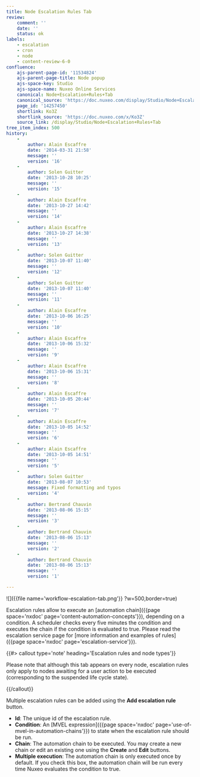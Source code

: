 ```yaml
---
title: Node Escalation Rules Tab
review:
    comment: ''
    date: ''
    status: ok
labels:
    - escalation
    - cron
    - node
    - content-review-6-0
confluence:
    ajs-parent-page-id: '11534824'
    ajs-parent-page-title: Node popup
    ajs-space-key: Studio
    ajs-space-name: Nuxeo Online Services
    canonical: Node+Escalation+Rules+Tab
    canonical_source: 'https://doc.nuxeo.com/display/Studio/Node+Escalation+Rules+Tab'
    page_id: '14257450'
    shortlink: Ko3Z
    shortlink_source: 'https://doc.nuxeo.com/x/Ko3Z'
    source_link: /display/Studio/Node+Escalation+Rules+Tab
tree_item_index: 500
history:
    -
        author: Alain Escaffre
        date: '2014-03-31 21:58'
        message: ''
        version: '16'
    -
        author: Solen Guitter
        date: '2013-10-28 10:25'
        message: ''
        version: '15'
    -
        author: Alain Escaffre
        date: '2013-10-27 14:42'
        message: ''
        version: '14'
    -
        author: Alain Escaffre
        date: '2013-10-27 14:38'
        message: ''
        version: '13'
    -
        author: Solen Guitter
        date: '2013-10-07 11:40'
        message: ''
        version: '12'
    -
        author: Solen Guitter
        date: '2013-10-07 11:40'
        message: ''
        version: '11'
    -
        author: Alain Escaffre
        date: '2013-10-06 16:25'
        message: ''
        version: '10'
    -
        author: Alain Escaffre
        date: '2013-10-06 15:32'
        message: ''
        version: '9'
    -
        author: Alain Escaffre
        date: '2013-10-06 15:31'
        message: ''
        version: '8'
    -
        author: Alain Escaffre
        date: '2013-10-05 20:44'
        message: ''
        version: '7'
    -
        author: Alain Escaffre
        date: '2013-10-05 14:52'
        message: ''
        version: '6'
    -
        author: Alain Escaffre
        date: '2013-10-05 14:51'
        message: ''
        version: '5'
    -
        author: Solen Guitter
        date: '2013-08-07 10:53'
        message: Fixed formatting and typos
        version: '4'
    -
        author: Bertrand Chauvin
        date: '2013-08-06 15:15'
        message: ''
        version: '3'
    -
        author: Bertrand Chauvin
        date: '2013-08-06 15:13'
        message: ''
        version: '2'
    -
        author: Bertrand Chauvin
        date: '2013-08-06 15:13'
        message: ''
        version: '1'

---
```

![]({{file name='workflow-escalation-tab.png'}} ?w=500,border=true)

Escalation rules allow to execute an [automation chain]({{page space='nxdoc' page='content-automation-concepts'}}), depending on a condition. A scheduler checks every five minutes the condition and executes the chain if the condition is evaluated to true. Please read the escalation service page for [more information and examples of rules]({{page space='nxdoc' page='escalation-service'}}).

{{#> callout type='note' heading='Escalation rules and node types'}}

Please note that although this tab appears on every node, escalation rules only apply to nodes awaiting for a user action to be executed (corresponding to the suspended life cycle state).

{{/callout}}

Multiple escalation rules can be added using the **Add escalation rule** button.

*   **Id**: The unique id of the escalation rule.
*   **Condition**: An [MVEL expression]({{page space='nxdoc' page='use-of-mvel-in-automation-chains'}}) to state when the escalation rule should be run.
*   **Chain**: The automation chain to be executed. You may create a new chain or edit an existing one using the **Create** and **Edit** buttons.
*   **Multiple execution**: The automation chain is only executed once by default. If you check this box, the automation chain will be run every time Nuxeo evaluates the condition to true.
